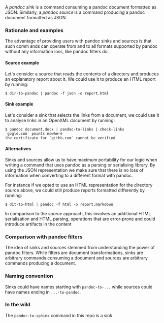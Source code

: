 
A _pandoc sink_ is a command consuming a pandoc document formatted as
JSON. Similarly, a _pandoc source_ is a command producing a pandoc
document formatted as JSON.

### Rationale and examples

The advantage of providing users with pandoc sinks and sources is that
such comm ands can operate from and to all formats supported by pandoc
without any information loss, like pandoc filters do.

#### Source example

Let's consider a source that reads the contents of a directory and
produces an explanatory report about it. We could use it to produce an
HTML report by running:

    $ dir-to-pandoc | pandoc -f json -o report.html

#### Sink example

Let's consider a sink that selects the links from a document, we could
use it to analyse links in an OpenXML document by running:

    $ pandoc document.docx | pandoc-to-links | check-links
    `gogle.com` points nowhere
    the certificate for `githb.com` cannot be verified

#### Alternatives

Sinks and sources allow us to have maximum portability for our logic
when writing a command that uses pandoc as a parsing or serialising
library. By using the JSON representation we make sure that there is
no loss of information when converting to a different format with
pandoc.

For instance if we opted to use an HTML representation for the
directory source above, we could still produce reports formatted
differently by running:

    $ dit-to-html | pandoc -f html -o report.markdown

In comparison to the _source_ approach, this involves an additional
HTML serialisation and HTML parsing, operations that are error-prone
and could introduce artifacts in the content

### Comparison with pandoc filters

The idea of sinks and sources stemmed from understanding the power of
pandoc filters. While filters are document transformations, sinks are
arbitrary commands consuming a document and sources are arbitrary
commands producing a document.

### Naming convention

Sinks could have names starting with `pandoc-to-...` while sources
could have names ending in `...-to-pandoc`.

### In the wild

The `pandoc-to-sphinx` command in this repo is a sink